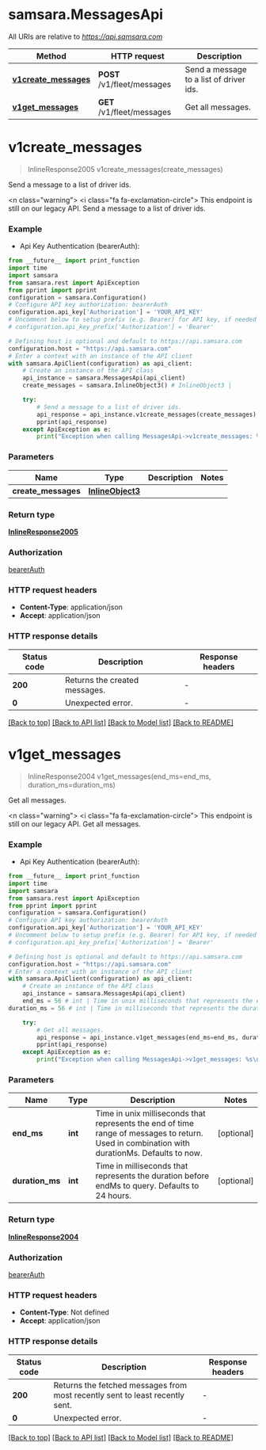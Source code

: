 # samsara.MessagesApi

All URIs are relative to *https://api.samsara.com*

Method | HTTP request | Description
------------- | ------------- | -------------
[**v1create_messages**](MessagesApi.md#v1create_messages) | **POST** /v1/fleet/messages | Send a message to a list of driver ids.
[**v1get_messages**](MessagesApi.md#v1get_messages) | **GET** /v1/fleet/messages | Get all messages.


# **v1create_messages**
> InlineResponse2005 v1create_messages(create_messages)

Send a message to a list of driver ids.

<n class=\"warning\"> <nh> <i class=\"fa fa-exclamation-circle\"></i> This endpoint is still on our legacy API. </nh> </n>  Send a message to a list of driver ids.

### Example

* Api Key Authentication (bearerAuth):
```python
from __future__ import print_function
import time
import samsara
from samsara.rest import ApiException
from pprint import pprint
configuration = samsara.Configuration()
# Configure API key authorization: bearerAuth
configuration.api_key['Authorization'] = 'YOUR_API_KEY'
# Uncomment below to setup prefix (e.g. Bearer) for API key, if needed
# configuration.api_key_prefix['Authorization'] = 'Bearer'

# Defining host is optional and default to https://api.samsara.com
configuration.host = "https://api.samsara.com"
# Enter a context with an instance of the API client
with samsara.ApiClient(configuration) as api_client:
    # Create an instance of the API class
    api_instance = samsara.MessagesApi(api_client)
    create_messages = samsara.InlineObject3() # InlineObject3 | 

    try:
        # Send a message to a list of driver ids.
        api_response = api_instance.v1create_messages(create_messages)
        pprint(api_response)
    except ApiException as e:
        print("Exception when calling MessagesApi->v1create_messages: %s\n" % e)
```

### Parameters

Name | Type | Description  | Notes
------------- | ------------- | ------------- | -------------
 **create_messages** | [**InlineObject3**](InlineObject3.md)|  | 

### Return type

[**InlineResponse2005**](InlineResponse2005.md)

### Authorization

[bearerAuth](../README.md#bearerAuth)

### HTTP request headers

 - **Content-Type**: application/json
 - **Accept**: application/json

### HTTP response details
| Status code | Description | Response headers |
|-------------|-------------|------------------|
**200** | Returns the created messages. |  -  |
**0** | Unexpected error. |  -  |

[[Back to top]](#) [[Back to API list]](../README.md#documentation-for-api-endpoints) [[Back to Model list]](../README.md#documentation-for-models) [[Back to README]](../README.md)

# **v1get_messages**
> InlineResponse2004 v1get_messages(end_ms=end_ms, duration_ms=duration_ms)

Get all messages.

<n class=\"warning\"> <nh> <i class=\"fa fa-exclamation-circle\"></i> This endpoint is still on our legacy API. </nh> </n>  Get all messages.

### Example

* Api Key Authentication (bearerAuth):
```python
from __future__ import print_function
import time
import samsara
from samsara.rest import ApiException
from pprint import pprint
configuration = samsara.Configuration()
# Configure API key authorization: bearerAuth
configuration.api_key['Authorization'] = 'YOUR_API_KEY'
# Uncomment below to setup prefix (e.g. Bearer) for API key, if needed
# configuration.api_key_prefix['Authorization'] = 'Bearer'

# Defining host is optional and default to https://api.samsara.com
configuration.host = "https://api.samsara.com"
# Enter a context with an instance of the API client
with samsara.ApiClient(configuration) as api_client:
    # Create an instance of the API class
    api_instance = samsara.MessagesApi(api_client)
    end_ms = 56 # int | Time in unix milliseconds that represents the end of time range of messages to return. Used in combination with durationMs. Defaults to now. (optional)
duration_ms = 56 # int | Time in milliseconds that represents the duration before endMs to query. Defaults to 24 hours. (optional)

    try:
        # Get all messages.
        api_response = api_instance.v1get_messages(end_ms=end_ms, duration_ms=duration_ms)
        pprint(api_response)
    except ApiException as e:
        print("Exception when calling MessagesApi->v1get_messages: %s\n" % e)
```

### Parameters

Name | Type | Description  | Notes
------------- | ------------- | ------------- | -------------
 **end_ms** | **int**| Time in unix milliseconds that represents the end of time range of messages to return. Used in combination with durationMs. Defaults to now. | [optional] 
 **duration_ms** | **int**| Time in milliseconds that represents the duration before endMs to query. Defaults to 24 hours. | [optional] 

### Return type

[**InlineResponse2004**](InlineResponse2004.md)

### Authorization

[bearerAuth](../README.md#bearerAuth)

### HTTP request headers

 - **Content-Type**: Not defined
 - **Accept**: application/json

### HTTP response details
| Status code | Description | Response headers |
|-------------|-------------|------------------|
**200** | Returns the fetched messages from most recently sent to least recently sent. |  -  |
**0** | Unexpected error. |  -  |

[[Back to top]](#) [[Back to API list]](../README.md#documentation-for-api-endpoints) [[Back to Model list]](../README.md#documentation-for-models) [[Back to README]](../README.md)

